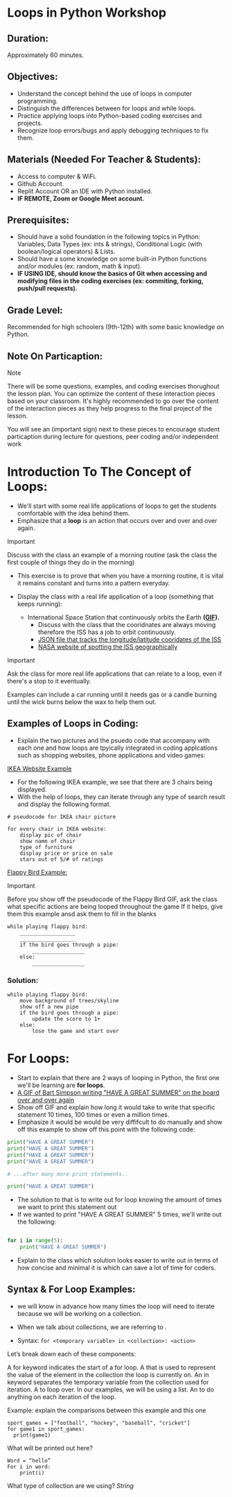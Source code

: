 # Loops in Python Workshop 

## Duration:
Approximately 60 minutes.

## Objectives:
- Understand the concept behind the use of loops in computer programming.
- Distinguish the differences between for loops and while loops.
- Practice applying loops into Python-based coding exercises and projects.
- Recognize loop errors/bugs and apply debugging techniques to fix them.

## Materials (Needed For Teacher & Students):
- Access to computer & WiFi.
- Github Account.
- Replit Account OR an IDE with Python installed.
- **IF REMOTE, Zoom or Google Meet account.**

## Prerequisites: 
- Should have a solid foundation in the following topics in Python: Variables, Data Types (ex: ints & strings), Conditional Logic (with boolean/logical operators) & Lists.
- Should have a some knowledge on some built-in Python functions and/or modules (ex: random, math & input).
- **IF USING IDE, should know the basics of Git when accessing and modifying files in the coding exercises (ex: commiting, forking, push/pull requests).**

## Grade Level:
Recommended for high schoolers (9th-12th) with some basic knowledge on Python.

## Note On Particaption:
> [!NOTE]
> There will be some questions, examples, and coding exercises thorughout the lesson plan. You can optimize the content of these interaction pieces based on your classroom. It's highly recommended to go over the content of the interaction pieces as they help progress to the final project of the lesson.
> 
> You will see an (important sign) next to these pieces to encourage student particaption during lecture for questions, peer coding and/or independent work


# Introduction To The Concept of Loops:
- We'll start with some real life applications of loops to get the students comfortable with the idea behind them.
- Emphasize that a **loop** is an action that occurs over and over and over again.
> [!IMPORTANT]
> Discuss with the class an example of a morning routine (ask the class the first couple of things they do in the morning)
- This exercise is to prove that when you have a morning routine, it is vital it remains constant and turns into a pattern everyday.

- Display the class with a real life application of a loop (something that keeps running):
  - International Space Station that continuously orbits the Earth **([GIF](https://github.com/JaiTheGuy/loopsPython/blob/main/loopsPythonVisuals/International_Space_Station_pillars%20(1).gif)).**
      - Discuss with the class that the cooridnates are always moving therefore the ISS has a job to orbit continuously.
      - [JSON file that tracks the longitude/latitude cooridates of the ISS](http://api.open-notify.org/iss-now.json?callback=CALLBACK)
      - [NASA website of spotting the ISS geographically](https://spotthestation.nasa.gov/)
> [!IMPORTANT]
> Ask the class for more real life applications that can relate to a loop, even if there's a stop to it eventually.
> 
> Examples can include a car running until it needs gas or a candle burning until the wick burns below the wax to help them out.

## Examples of Loops in Coding:
- Explain the two pictures and the psuedo code that accompany with each one and how loops are tpyically integrated in coding applcations such as shopping websites, phone applications and video games:
  
[IKEA Website Example](https://github.com/JaiTheGuy/loopsPython/blob/main/loopsPythonVisuals/ikea.png)
- For the following IKEA example, we see that there are 3 chairs being displayed.
- With the help of loops, they can iterate through any type of search result and display the following format.
```
# pseudocode for IKEA chair picture

for every chair in IKEA website:
	display pic of chair
	show name of chair
	type of furniture
	display price or price on sale
	stars out of 5/# of ratings
```

[Flappy Bird Example:](https://github.com/JaiTheGuy/loopsPython/blob/main/loopsPythonVisuals/aim_bird.gif)

> [!IMPORTANT]
> Before you show off the pseudocode of the Flappy Bird GIF, ask the class what specific actions are being looped throughout the game
> If it helps, give them this example ansd ask them to fill in the blanks

```
while playing flappy bird:
	__________________
	__________________
	if the bird goes through a pipe:
		_________________
	else:
		_________________
```
### Solution:
```
while playing flappy bird:
	move background of trees/skyline
	show off a new pipe
	if the bird goes through a pipe:
		update the score to 1+
	else:
		lose the game and start over
```


# For Loops:
- Start to explain that there are 2 ways of looping in Python, the first one we'll be learning are **for loops**.
- [A GIF of Bart Simpson writing "HAVE A GREAT SUMMER" on the board over and over again](https://github.com/JaiTheGuy/loopsPython/blob/main/loopsPythonVisuals/giphy%20(1).gif)
- Show off GIF and explain how long it would take to write that specific statement 10 times, 100 times or even a million times.
- Emphasize it would be would be very diffifcult to do manually and show off this example to show off this point with the following code:
  
```python
print("HAVE A GREAT SUMMER")
print("HAVE A GREAT SUMMER")
print("HAVE A GREAT SUMMER")
print("HAVE A GREAT SUMMER")

# ...after many more print statements..

print("HAVE A GREAT SUMMER")
```
- The solution to that is to write out for loop knowing the amount of times we want to print this statement out
- If we wanted to print "HAVE A GREAT SUMMER" 5 times, we'll write out the following:

```python

for i in range(5):
	print("HAVE A GREAT SUMMER")

```

- Explain to the class which solution looks easier to write out in terms of how concise and minimal it is which can save a lot of time for coders.

## Syntax & For Loop Examples:
- we will know in advance how many times the loop will need to iterate because we will be working on a collection.
- When we talk about collections, we are referring to .

- Syntax:
`for <temporary variable> in <collection>:
  <action>`

Let’s break down each of these components:

A for keyword indicates the start of a for loop.
A <temporary variable> that is used to represent the value of the element in the collection the loop is currently on.
An in keyword separates the temporary variable from the collection used for iteration.
A <collection> to loop over. In our examples, we will be using a list.
An <action> to do anything on each iteration of the loop.

Example: explain the comparisons between this example and this one
```
sport_games = ["football", "hockey", "baseball", "cricket"]
for game1 in sport_games:
  print(game1)
```

What will be printed out here? 
```
Word = “hello”
For i in word:
	print(i)
```

What type of collection are we using? *String*




        


